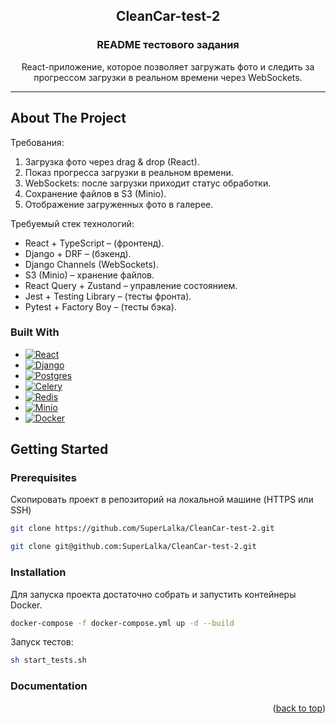 <!-- PROJECT LOGO -->
<div align="center">
  <h2>CleanCar-test-2</h2>

  <h3 align="center">README тестового задания</h3>

  <p align="center">
    React-приложение, которое позволяет загружать фото и следить
    за прогрессом загрузки в реальном времени через WebSockets.
  </p>
</div>

<a name="readme-top"></a>

<hr>

<!-- ABOUT THE PROJECT -->
## About The Project

Требования:

1. Загрузка фото через drag & drop (React).
2. Показ прогресса загрузки в реальном времени.
3. WebSockets: после загрузки приходит статус обработки.
4. Сохранение файлов в S3 (Minio).
5. Отображение загруженных фото в галерее.

Требуемый стек технологий:

* React + TypeScript – (фронтенд).
* Django + DRF – (бэкенд).
* Django Channels (WebSockets).
* S3 (Minio) – хранение файлов.
* React Query + Zustand – управление состоянием.
* Jest + Testing Library – (тесты фронта).
* Pytest + Factory Boy – (тесты бэка).


### Built With

* [![React][React-badge]][React-url]
* [![Django][Django-badge]][Django-url]
* [![Postgres][Postgres-badge]][Postgres-url]
* [![Celery][Celery-badge]][Celery-url]
* [![Redis][Redis-badge]][Redis-url]
* [![Minio][Minio-badge]][Minio-url]
* [![Docker][Docker-badge]][Docker-url]


<!-- GETTING STARTED -->
## Getting Started

### Prerequisites

Скопировать проект в репозиторий на локальной машине (HTTPS или SSH)
  ```sh
  git clone https://github.com/SuperLalka/CleanCar-test-2.git
  ```
  ```sh
  git clone git@github.com:SuperLalka/CleanCar-test-2.git
  ```

### Installation

Для запуска проекта достаточно собрать и запустить контейнеры Docker.

```sh
docker-compose -f docker-compose.yml up -d --build
```

Запуск тестов:

```sh
sh start_tests.sh
```


### Documentation

<p align="right">(<a href="#readme-top">back to top</a>)</p>

<!-- MARKDOWN LINKS & IMAGES -->
<!-- https://www.markdownguide.org/basic-syntax/#reference-style-links -->
[React-badge]: https://img.shields.io/badge/react-%2361DAFB.svg?style=for-the-badge&logo=react&logoColor=white
[React-url]: https://react.dev/
[Django-badge]: https://img.shields.io/badge/django-%23092E20.svg?style=for-the-badge&logo=django&logoColor=white
[Django-url]: https://docs.djangoproject.com/
[Postgres-badge]: https://img.shields.io/badge/postgresql-%234169E1.svg?style=for-the-badge&logo=postgresql&logoColor=white
[Postgres-url]: https://www.postgresql.org/
[Celery-badge]: https://img.shields.io/badge/celery-%2337814A.svg?style=for-the-badge&logo=celery&logoColor=white
[Celery-url]: https://docs.celeryq.dev/
[Redis-badge]: https://img.shields.io/badge/redis-%23FF4438.svg?style=for-the-badge&logo=redis&logoColor=white
[Redis-url]: https://redis.io/
[Minio-badge]: https://img.shields.io/badge/minio-%23C72E49.svg?style=for-the-badge&logo=minio&logoColor=white
[Minio-url]: https://min.io/
[Docker-badge]: https://img.shields.io/badge/docker-%230db7ed.svg?style=for-the-badge&logo=docker&logoColor=white
[Docker-url]: https://www.docker.com/
